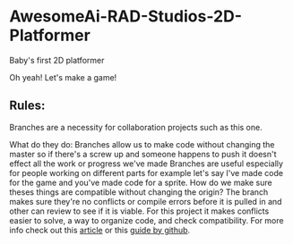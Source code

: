 # AwesomeAi-RAD-Studios-2D-Platformer
Baby's first 2D platformer

Oh yeah! Let's make a game!

## Rules:
 Branches are a necessity for collaboration projects such as this one.
 
 What do they do:
   Branches allow us to make code without changing the master so if there's a screw up and someone happens to push it doesn't effect all the work or progress we've made
   Branches are useful especially for people working on different parts for example let's say I've made code for the game and you've made code for a sprite. How do we make sure  theses things are compatible without changing the origin? The branch makes sure they're no conflicts or compile errors before it is pulled in and other can review to see if it is viable.
   For this project it makes conflicts easier to solve, a way to organize code, and check compatibility.
   For more info check out this [article](https://thenewstack.io/dont-mess-with-the-master-working-with-branches-in-git-and-github/#:~:text=Essentially%20creating%20a%20timeline%20of,changes%20%E2%80%94%20is%20by%20using%20branches.)  or this [guide by github](https://guides.github.com/introduction/flow/).
 
 
 
